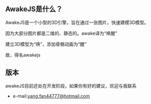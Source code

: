 ## AwakeJS是什么？
AwakeJS是一个小型的3D引擎，旨在通过一张图片，快速建模3D模型。

  因为大部分图片都是二维的、静态的。awake译为“唤醒”
  
  建立3D模型为“唤”，添加骨骼动画为“醒”
  
  故，得名awakejs

## 版本
awakeJS目前还处在开发阶段，如果你有好的建议，欢迎与我联系

- e-mail:yang.fan44777@hotmail.com
